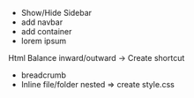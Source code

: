 * Show/Hide Sidebar
* add navbar
* add container
* lorem ipsum

Html Balance inward/outward
-> Create shortcut


* breadcrumb
* Inline file/folder nested => create style.css